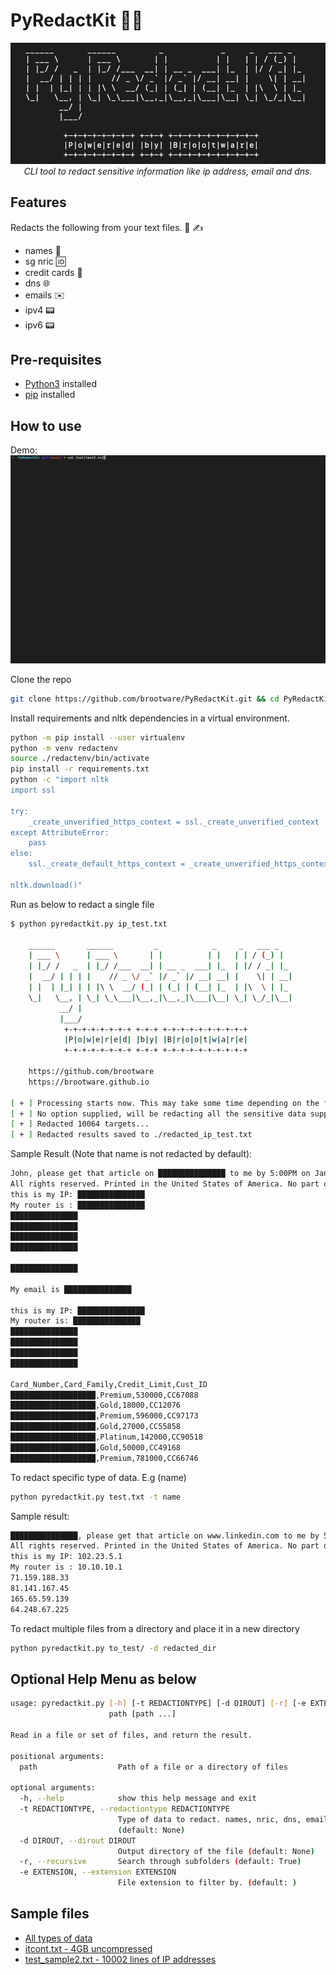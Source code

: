 # PyRedactKit 🔐📝

<p align="center">
  <img src="./images/asciiRedact.png" alt="Python Redactor Kit!"/>
<br />
<i>CLI tool to redact sensitive information like ip address, email and dns.</i>
</p>

## Features

Redacts the following from your text files. 📄 ✍️

- names 👤
- sg nric 🆔
- credit cards 🏧
- dns 🌐
- emails ✉️
- ipv4 📟
- ipv6 📟

## Pre-requisites

- [Python3](https://www.python.org/downloads/) installed
- [pip](https://packaging.python.org/en/latest/guides/installing-using-pip-and-virtual-environments/) installed

## How to use

Demo:
![demo](./images/pyredact.gif)

Clone the repo

```bash
git clone https://github.com/brootware/PyRedactKit.git && cd PyRedactKit
```

Install requirements and nltk dependencies in a virtual environment.

```bash
python -m pip install --user virtualenv
python -m venv redactenv
source ./redactenv/bin/activate
pip install -r requirements.txt
python -c "import nltk
import ssl

try:
    _create_unverified_https_context = ssl._create_unverified_context
except AttributeError:
    pass
else:
    ssl._create_default_https_context = _create_unverified_https_context

nltk.download()"
```

Run as below to redact a single file

```bash
$ python pyredactkit.py ip_test.txt 

    ______       ______         _            _     _   ___ _   
    | ___ \      | ___ \       | |          | |   | | / (_) |  
    | |_/ /   _  | |_/ /___  __| | __ _  ___| |_  | |/ / _| |_ 
    |  __/ | | | |    // _ \/ _` |/ _` |/ __| __| |    \| | __|
    | |  | |_| | | |\ \  __/ (_| | (_| | (__| |_  | |\  \ | |_ 
    \_|   \__, | \_| \_\___|\__,_|\__,_|\___|\__| \_| \_/_|\__|
           __/ |                                               
           |___/                                                                                                           
            +-+-+-+-+-+-+-+ +-+-+ +-+-+-+-+-+-+-+-+-+
            |P|o|w|e|r|e|d| |b|y| |B|r|o|o|t|w|a|r|e|
            +-+-+-+-+-+-+-+ +-+-+ +-+-+-+-+-+-+-+-+-+
            
    https://github.com/brootware
    https://brootware.github.io                                                                             
    
[ + ] Processing starts now. This may take some time depending on the file size. Monitor the redacted file size to monitor progress
[ + ] No option supplied, will be redacting all the sensitive data supported
[ + ] Redacted 10064 targets...
[ + ] Redacted results saved to ./redacted_ip_test.txt
```

Sample Result (Note that name is not redacted by default):

```txt
John, please get that article on ███████████████ to me by 5:00PM on Jan 9th 2012. 4:00 would be ideal, actually. If you have any questions, You can reach me at(519)-236-2723 or get in touch with my associate at ███████████████.
All rights reserved. Printed in the United States of America. No part of this book may be used or reproduced in any manner whatsoever without written permission except in the case of brief quotations embodied in critical articles and reviews. For information address HarperCollins Publishers, 10 East 53rd Street, New York, NY 10022. His name is David. I met him and John last week. Gowtham Teja Kanneganti is a good student. I was born on Oct 4, 1995. My Indian mobile number is +91-7761975545. After coming to USA I got a new number +1-405-413-5255. I live on 1003 E Brooks St, Norman, Ok, 73071. I met  a child, who is playing with josh.
this is my IP: ███████████████
My router is : ███████████████
███████████████
███████████████
███████████████
███████████████

███████████████

My email is ███████████████

this is my IP: ███████████████
My router is: ███████████████
███████████████
███████████████
███████████████
███████████████

Card_Number,Card_Family,Credit_Limit,Cust_ID
███████████████████,Premium,530000,CC67088
███████████████████,Gold,18000,CC12076
███████████████████,Premium,596000,CC97173
███████████████████,Gold,27000,CC55858
███████████████████,Platinum,142000,CC90518
███████████████████,Gold,50000,CC49168
███████████████████,Premium,781000,CC66746
```

To redact specific type of data. E.g (name)

```bash
python pyredactkit.py test.txt -t name
```

Sample result:

```txt
███████████████, please get that article on www.linkedin.com to me by 5:00PM on Jan 9th 2012. 4:00 would be ideal, actually. If you have any questions, You can reach me at(519)-236-2723 or get in touch with my associate at harold.smith@gmail.com.
All rights reserved. Printed in the United States of America. No part of this book may be used or reproduced in any manner whatsoever without written permission except in the case of brief quotations embodied in critical articles and reviews. For information address HarperCollins Publishers, 10 East 53rd Street, New York, NY 10022. His name is ███████████████. I met him and ███████████████ last week. ███████████████ is a good student. I was born on Oct 4, 1995. My Indian mobile number is +91-7761975545. After coming to USA I got a new number +1-405-413-5255. I live on 1003 E ███████████████, Norman, Ok, 73071. I met  a child, who is playing with josh.
this is my IP: 102.23.5.1
My router is : 10.10.10.1
71.159.188.33
81.141.167.45
165.65.59.139
64.248.67.225
```

To redact multiple files from a directory and place it in a new directory

```bash
python pyredactkit.py to_test/ -d redacted_dir
```

## Optional Help Menu as below

```bash
usage: pyredactkit.py [-h] [-t REDACTIONTYPE] [-d DIROUT] [-r] [-e EXTENSION]
                      path [path ...]

Read in a file or set of files, and return the result.

positional arguments:
  path                  Path of a file or a directory of files

optional arguments:
  -h, --help            show this help message and exit
  -t REDACTIONTYPE, --redactiontype REDACTIONTYPE
                        Type of data to redact. names, nric, dns, emails, ipv4, ipv6
                        (default: None)
  -d DIROUT, --dirout DIROUT
                        Output directory of the file (default: None)
  -r, --recursive       Search through subfolders (default: True)
  -e EXTENSION, --extension EXTENSION
                        File extension to filter by. (default: )
```

## Sample files

- [All types of data](https://raw.githubusercontent.com/brootware/PyRedactKit/main/test/test.txt)
- [itcont.txt - 4GB uncompressed](https://sanitizationbq.s3.ap-southeast-1.amazonaws.com/itcont.tar.gz)
- [test_sample2.txt - 10002 lines of IP addresses](https://sanitizationbq.s3.ap-southeast-1.amazonaws.com/test_sample2.txt)
